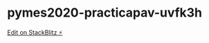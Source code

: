 # pymes2020-practicapav-uvfk3h

[Edit on StackBlitz ⚡️](https://stackblitz.com/edit/pymes2020-practicapav-uvfk3h)